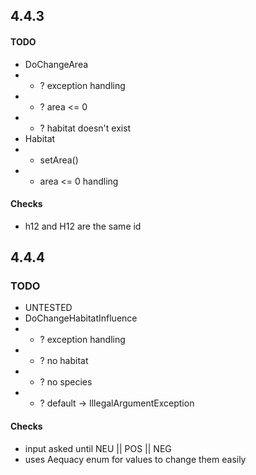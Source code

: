 ## 4.4.3
#### TODO
- DoChangeArea
- - ? exception handling
- - ? area <= 0
- - ? habitat doesn't exist
- Habitat
- - setArea() 
- - area <= 0 handling
#### Checks
- h12 and H12 are the same id  

## 4.4.4
### TODO
- UNTESTED
- DoChangeHabitatInfluence
- - ? exception handling
- - ? no habitat
- - ? no species
- - ? default -> IllegalArgumentException

#### Checks
- input asked until NEU || POS || NEG
- uses Aequacy enum for values to change them easily
